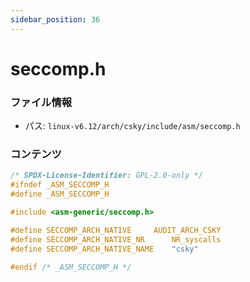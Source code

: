 ```yaml
---
sidebar_position: 36
---
```

# seccomp.h

### ファイル情報

- パス: `linux-v6.12/arch/csky/include/asm/seccomp.h`

### コンテンツ

```h
/* SPDX-License-Identifier: GPL-2.0-only */
#ifndef _ASM_SECCOMP_H
#define _ASM_SECCOMP_H

#include <asm-generic/seccomp.h>

#define SECCOMP_ARCH_NATIVE		AUDIT_ARCH_CSKY
#define SECCOMP_ARCH_NATIVE_NR		NR_syscalls
#define SECCOMP_ARCH_NATIVE_NAME	"csky"

#endif /* _ASM_SECCOMP_H */

```
